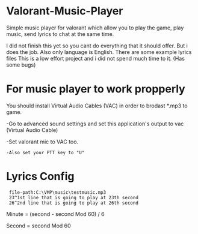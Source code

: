 # Valorant-Music-Player
Simple music player for valorant which allow you to play the game, play music, send lyrics to chat at the same time.

I did not finish this yet so you cant do everything that it should offer. But i does the job. Also only language is English.
There are some example lyrics files 
This is a low effort project and i did not spend much time to it. (Has some bugs)


# For music player to work propperly

You should install Virtual Audio Cables (VAC) in order to brodast *.mp3 to game.

 -Go to advanced sound settings and set this application's output to vac (Virtual Audio Cable) 
 
  -Set valorant mic to VAC too. 
  
    -Also set your PTT key to "U"
  
  # Lyrics Config
  
     file-path:C:\VMP\music\testmusic.mp3
     23^1st line that is going to play at 23th second
     26^2nd line that is going to play at 26th second
     
    
 Minute = (second - second Mod 60) / 6
 
 Second =  second Mod 60
